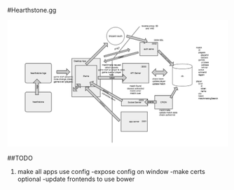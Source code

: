 #Hearthstone.gg

![architecture](architecture.png)


##TODO
1. make all apps use config
	-expose config on window
	-make certs optional
	-update frontends to use bower